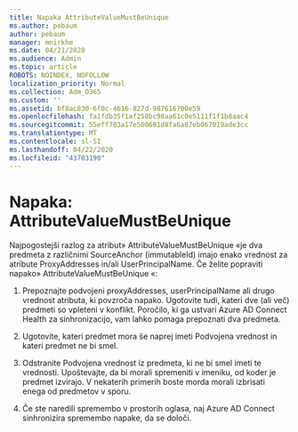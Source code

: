 ```yaml
---
title: Napaka AttributeValueMustBeUnique
ms.author: pebaum
author: pebaum
manager: mnirkhe
ms.date: 04/21/2020
ms.audience: Admin
ms.topic: article
ROBOTS: NOINDEX, NOFOLLOW
localization_priority: Normal
ms.collection: Adm_O365
ms.custom: ''
ms.assetid: bf8ac830-6f0c-4616-827d-987616700e59
ms.openlocfilehash: fa1fdb35f1af250bc98aa61c0e5111f1f1b8aac4
ms.sourcegitcommit: 55eff703a17e500681d8fa6a87eb067019ade3cc
ms.translationtype: MT
ms.contentlocale: sl-SI
ms.lasthandoff: 04/22/2020
ms.locfileid: "43703190"
---
```

# <a name="error-attributevaluemustbeunique"></a>Napaka: AttributeValueMustBeUnique

Najpogostejši razlog za atribut» AttributeValueMustBeUnique «je dva predmeta z različnimi SourceAnchor (immutableId) imajo enako vrednost za atribute ProxyAddresses in/ali UserPrincipalName. Če želite popraviti napako» AttributeValueMustBeUnique «:
  
1. Prepoznajte podvojeni proxyAddresses, userPrincipalName ali drugo vrednost atributa, ki povzroča napako. Ugotovite tudi, kateri dve (ali več) predmeti so vpleteni v konflikt. Poročilo, ki ga ustvari Azure AD Connect Health za sinhronizacijo, vam lahko pomaga prepoznati dva predmeta.
    
2. Ugotovite, kateri predmet mora še naprej imeti Podvojena vrednost in kateri predmet ne bi smel.
    
3. Odstranite Podvojena vrednost iz predmeta, ki ne bi smel imeti te vrednosti. Upoštevajte, da bi morali spremeniti v imeniku, od koder je predmet izvirajo. V nekaterih primerih boste morda morali izbrisati enega od predmetov v sporu.
    
4. Če ste naredili spremembo v prostorih oglasa, naj Azure AD Connect sinhronizira spremembo napake, da se določi.
    

